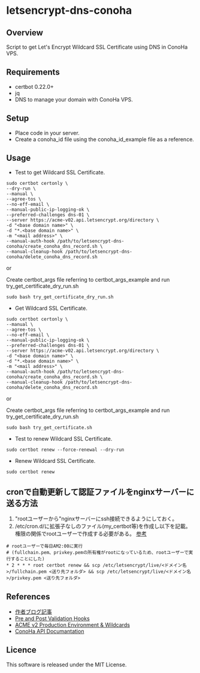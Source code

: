 # letsencrypt-dns-conoha

## Overview
Script to get Let's Encrypt Wildcard SSL Certificate using DNS in ConoHa VPS.

## Requirements
- certbot 0.22.0+
- jq
- DNS to manage your domain with ConoHa VPS.

## Setup
- Place code in your server.
- Create a conoha_id file using the conoha_id_example file as a reference.

## Usage
- Test to get Wildcard SSL Certificate.
```
sudo certbot certonly \
--dry-run \
--manual \
--agree-tos \
--no-eff-email \
--manual-public-ip-logging-ok \
--preferred-challenges dns-01 \
--server https://acme-v02.api.letsencrypt.org/directory \
-d "<base domain name>" \
-d "*.<base domain name>" \
-m "<mail address>" \
--manual-auth-hook /path/to/letsencrypt-dns-conoha/create_conoha_dns_record.sh \
--manual-cleanup-hook /path/to/letsencrypt-dns-conoha/delete_conoha_dns_record.sh
```

or

Create certbot_args file referring to certbot_args_example and run try_get_certificate_dry_run.sh
```
sudo bash try_get_certificate_dry_run.sh
```

- Get Wildcard SSL Certificate.
```
sudo certbot certonly \
--manual \
--agree-tos \
--no-eff-email \
--manual-public-ip-logging-ok \
--preferred-challenges dns-01 \
--server https://acme-v02.api.letsencrypt.org/directory \
-d "<base domain name>" \
-d "*.<base domain name>" \
-m "<mail address>" \
--manual-auth-hook /path/to/letsencrypt-dns-conoha/create_conoha_dns_record.sh \
--manual-cleanup-hook /path/to/letsencrypt-dns-conoha/delete_conoha_dns_record.sh
```

or

Create certbot_args file referring to certbot_args_example and run try_get_certificate_dry_run.sh
```
sudo bash try_get_certificate.sh
```

- Test to renew Wildcard SSL Certificate.
```
sudo certbot renew --force-renewal --dry-run
```

- Renew Wildcard SSL Certificate.
```
sudo certbot renew
```

## cronで自動更新して認証ファイルをnginxサーバーに送る方法
1. "rootユーザーから"nginxサーバーにssh接続できるようにしておく。
2. /etc/cron.d/に拡張子なしのファイル(my_certbot等)を作成し以下を記載。
    権限の関係でrootユーザーで作成する必要がある。
    [参考](https://qiita.com/UNILORN/items/a1a3f62409cdb4256219)
```
# rootユーザーで毎日AM2:00に実行
# (fullchain.pem、privkey.pemの所有権がrootになっているため、rootユーザーで実行することにした)
* 2 * * * root certbot renew && scp /etc/letsencrypt/live/<ドメイン名>/fullchain.pem <送り先フォルダ> && scp /etc/letsencrypt/live/<ドメイン名>/privkey.pem <送り先フォルダ>
```

## References
- [作者ブログ記事](https://www.eastforest.jp/vps/6149)
- [Pre and Post Validation Hooks](https://certbot.eff.org/docs/using.html#pre-and-post-validation-hooks)
- [ACME v2 Production Environment & Wildcards](https://community.letsencrypt.org/t/acme-v2-production-environment-wildcards/55578)
- [ConoHa API Documantation](https://www.conoha.jp/docs/)

## Licence
This software is released under the MIT License.
